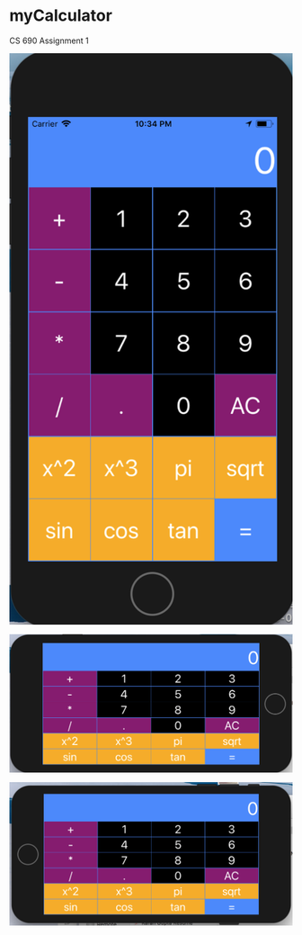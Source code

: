# myCalculator
CS 690 Assignment 1

![alt text](https://github.com/karanguptak9/myCalculator/blob/master/images/portraitView.png)

![alt text](https://github.com/karanguptak9/myCalculator/blob/master/images/landscapeLeft.png)

![alt text](https://github.com/karanguptak9/myCalculator/blob/master/images/landscapeRight.png)
